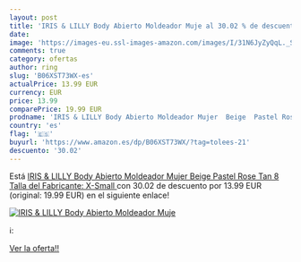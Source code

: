 ```yaml
---
layout: post
title: 'IRIS & LILLY Body Abierto Moldeador Muje al 30.02 % de descuento'
date: 
image: 'https://images-eu.ssl-images-amazon.com/images/I/31N6JyZyQqL._SL200_.jpg'
comments: true
category: ofertas
author: ring
slug: 'B06XST73WX-es'
actualPrice: 13.99 EUR
currency: EUR
price: 13.99
comparePrice: 19.99 EUR
prodname: 'IRIS & LILLY Body Abierto Moldeador Mujer  Beige  Pastel Rose Tan   8  Talla del Fabricante: X-Small '
country: 'es'
flag: '🇪🇸'
buyurl: 'https://www.amazon.es/dp/B06XST73WX/?tag=tolees-21'
descuento: '30.02'
---
```


Está [IRIS & LILLY Body Abierto Moldeador Mujer  Beige  Pastel Rose Tan   8  Talla del Fabricante: X-Small ](https://www.amazon.es/dp/B06XST73WX/?tag=tolees-21) con 30.02 de descuento por 13.99 EUR (original: 19.99 EUR) en el siguiente enlace!

[![IRIS & LILLY Body Abierto Moldeador Muje](https://images-eu.ssl-images-amazon.com/images/I/31N6JyZyQqL._SL200_.jpg)](https://www.amazon.es/dp/B06XST73WX/?tag=tolees-21)

ℹ️:


[Ver la oferta!!](https://www.amazon.es/dp/B06XST73WX/?tag=tolees-21)
